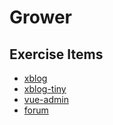 # Grower

## Exercise Items

- [xblog](./xblog/README.md "前后端不分离的博客")
- [xblog-tiny](./xblog-tiny/README.md  "前后端分离的博客")
- [vue-admin](./vue-admin/README.md "权限管理系统")
- [forum](./forum/README.md "在线问答论坛系统")
